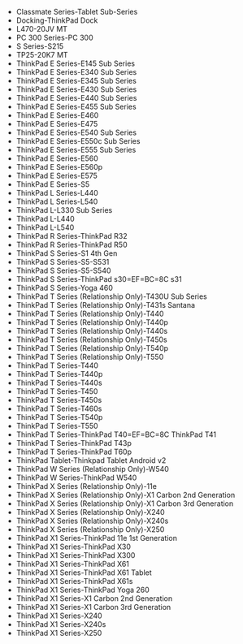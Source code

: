 - Classmate Series-Tablet Sub-Series
- Docking-ThinkPad Dock
- L470-20JV MT
- PC 300 Series-PC 300
- S Series-S215
- TP25-20K7 MT
- ThinkPad E Series-E145 Sub Series
- ThinkPad E Series-E340 Sub Series
- ThinkPad E Series-E345 Sub Series
- ThinkPad E Series-E430 Sub Series
- ThinkPad E Series-E440 Sub Series
- ThinkPad E Series-E455 Sub Series
- ThinkPad E Series-E460
- ThinkPad E Series-E475
- ThinkPad E Series-E540 Sub Series
- ThinkPad E Series-E550c Sub Series
- ThinkPad E Series-E555 Sub Series
- ThinkPad E Series-E560
- ThinkPad E Series-E560p
- ThinkPad E Series-E575
- ThinkPad E Series-S5
- ThinkPad L Series-L440
- ThinkPad L Series-L540
- ThinkPad L-L330 Sub Series
- ThinkPad L-L440
- ThinkPad L-L540
- ThinkPad R Series-ThinkPad R32
- ThinkPad R Series-ThinkPad R50
- ThinkPad S Series-S1 4th Gen
- ThinkPad S Series-S5-S531
- ThinkPad S Series-S5-S540
- ThinkPad S Series-ThinkPad s30=EF=BC=8C s31
- ThinkPad S Series-Yoga 460
- ThinkPad T Series (Relationship Only)-T430U Sub Series
- ThinkPad T Series (Relationship Only)-T431s Santana
- ThinkPad T Series (Relationship Only)-T440
- ThinkPad T Series (Relationship Only)-T440p
- ThinkPad T Series (Relationship Only)-T440s
- ThinkPad T Series (Relationship Only)-T450s
- ThinkPad T Series (Relationship Only)-T540p
- ThinkPad T Series (Relationship Only)-T550
- ThinkPad T Series-T440
- ThinkPad T Series-T440p
- ThinkPad T Series-T440s
- ThinkPad T Series-T450
- ThinkPad T Series-T450s
- ThinkPad T Series-T460s
- ThinkPad T Series-T540p
- ThinkPad T Series-T550
- ThinkPad T Series-ThinkPad T40=EF=BC=8C ThinkPad T41
- ThinkPad T Series-ThinkPad T43p
- ThinkPad T Series-ThinkPad T60p
- ThinkPad Tablet-Thinkpad Tablet Android v2
- ThinkPad W Series (Relationship Only)-W540
- ThinkPad W Series-ThinkPad W540
- ThinkPad X Series (Relationship Only)-11e
- ThinkPad X Series (Relationship Only)-X1 Carbon 2nd Generation
- ThinkPad X Series (Relationship Only)-X1 Carbon 3rd Generation
- ThinkPad X Series (Relationship Only)-X240
- ThinkPad X Series (Relationship Only)-X240s
- ThinkPad X Series (Relationship Only)-X250
- ThinkPad X1 Series-ThinkPad 11e 1st Generation
- ThinkPad X1 Series-ThinkPad X30
- ThinkPad X1 Series-ThinkPad X300
- ThinkPad X1 Series-ThinkPad X61
- ThinkPad X1 Series-ThinkPad X61 Tablet
- ThinkPad X1 Series-ThinkPad X61s
- ThinkPad X1 Series-ThinkPad Yoga 260
- ThinkPad X1 Series-X1 Carbon 2nd Generation
- ThinkPad X1 Series-X1 Carbon 3rd Generation
- ThinkPad X1 Series-X240
- ThinkPad X1 Series-X240s
- ThinkPad X1 Series-X250